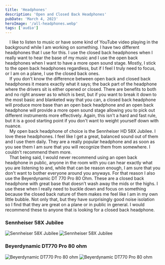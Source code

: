 ```yaml
---
title: 'Headphones'
description: 'Open and Closed Back Headphones'
pubDate: 'March 4, 2023'
heroImage: '/all-headphones.webp'
tags: ['audio']
---
```


&emsp;I like to listen to music or have some kind of YouTube video playing in the background while I am working on something. I have two different headphones that I use for this. I use the closed back headphones when I really want to hear the base of my music and I use the open back headphones when I want to have a more open sound stage. Mostly, I stick to the open back headphones regardless, but if I feel I truly need to focus, or I am on a plane, I use the closed back ones.
<br />
&emsp;If you don't know the difference between open back and closed back headphones it means exactly what it says; the back part of the headphone where the drivers sit is either opened or closed. There are benefits to both and no right answer as to which is best, but if you want to break it down to the most basic and blanketed way that you can, a closed back headphone will produce more base than an open back headphone and an open back headphone will provide a more open sound stage allowing you to pick out different instruments more effectively. Again, this isn't a hard and fast rule, but it is a good starting point if you don't want to weight yourself down with nuance.
<br />
&emsp;My open back headphone of choice is the Sennheiser HD 58X Jubilee. I love these headphones. I feel like I get a great, balanced sound out of them and I use them daily. They are a really popular headphone and as soon as you see them I am sure that you will recognize them from somewhere. I couldn't recommend them more.
<br />
&emsp;That being said, I would never recommend using an open back headphone in public, anyone in the room with you can hear exactly what you are listening to and, while that can be reason enough, I am sure that you don't want to bother everyone around you anyways. For that reason I also use the Beyerdynamic DT 770 Pro 80 Ohm. These are a closed back headphone with great base that doesn't wash away the mids or the highs. I use these when I really need to buckle down and focus on something because the closed back nature of them makes me feel like I am in my own little bubble. Not only that, but they have surprisingly good noise isolation so I find that they are great on a plane or in public in general. I would recommend these to anyone that is looking for a closed back headphone.
<br />

### Sennheiser 58X Jubilee

![Sennheiser 58X Jubilee](/top-58x.webp)
![Sennheiser 58X Jubilee](/side-58x.webp)

### Beyerdynamic DT770 Pro 80 ohm

![Beyerdynamic DT770 Pro 80 ohm](/top-770.webp)
![Beyerdynamic DT770 Pro 80 ohm](/side-770.webp)
